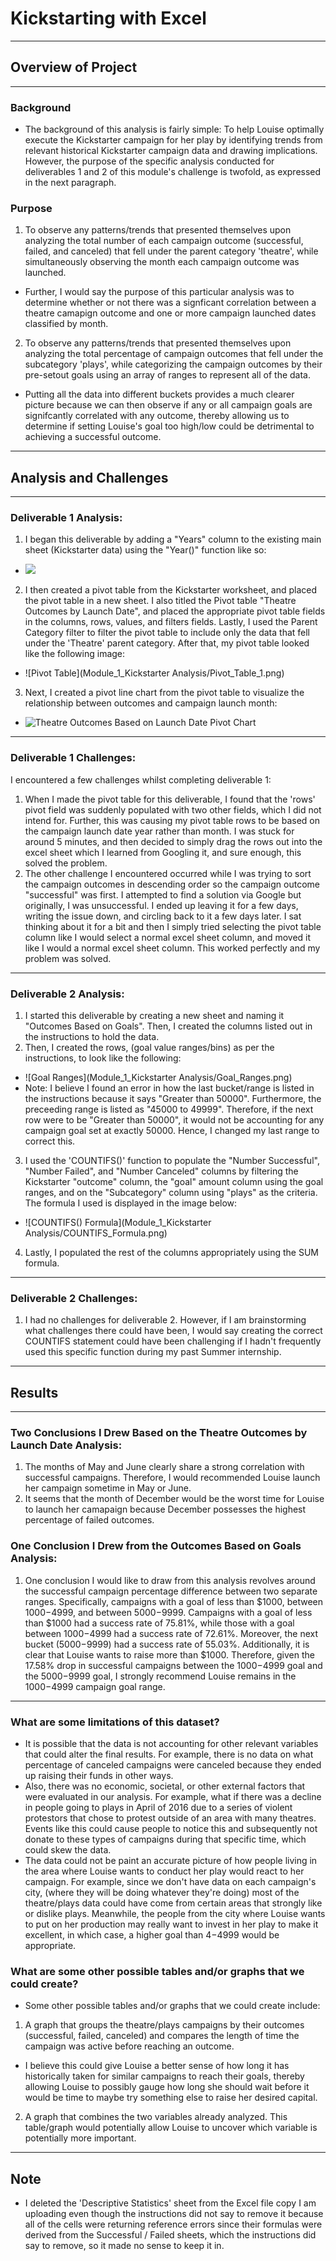 # Kickstarting with Excel
---

## Overview of Project
---
### Background
* The background of this analysis is fairly simple: To help Louise optimally execute the Kickstarter campaign for her play by identifying trends from relevant historical Kickstarter campaign data and drawing implications. However, the purpose of the specific analysis conducted for deliverables 1 and 2 of this module's challenge is twofold, as expressed in the next paragraph.
### Purpose
1. To observe any patterns/trends that presented themselves upon analyzing the total number of each campaign outcome (successful, failed, and canceled) that fell under the parent category 'theatre', while simultaneously observing the month each campaign outcome was launched.
  * Further, I would say the purpose of this particular analysis was to determine whether or not there was a signficant correlation between a theatre camapign outcome and one or more campaign launched dates classified by month.
2. To observe any patterns/trends that presented themselves upon analyzing the total percentage of campaign outcomes that fell under the subcategory 'plays', while categorizing the campaign outcomes by their pre-setout goals using an array of ranges to represent all of the data.
  * Putting all the data into different buckets provides a much clearer picture because we can then observe if any or all campaign goals are signifcantly correlated with any outcome, thereby   allowing us to determine if setting Louise's goal too high/low could be detrimental to achieving   a successful outcome.
---

## Analysis and Challenges
---
### Deliverable 1 Analysis:
1. I began this deliverable by adding a "Years" column to the existing main sheet (Kickstarter data) using the "Year()" function like so:
  * ![](./Images/COUNTIFS_Formula.png)
2. I then created a pivot table from the Kickstarter worksheet, and placed the pivot table in a new sheet. I also titled the Pivot table "Theatre Outcomes by Launch Date", and placed the appropriate pivot table fields in the columns, rows, values, and filters fields. Lastly, I used the Parent Category filter to filter the pivot table to include only the data that fell under the 'Theatre' parent category. After that, my pivot table looked like the following image:
  * ![Pivot Table](Module_1_Kickstarter Analysis/Pivot_Table_1.png)
3. Next, I created a pivot line chart from the pivot table to visualize the relationship between outcomes and campaign launch month:
  * ![Theatre Outcomes Based on Launch Date Pivot Chart](Resources/Theatre_Outcomes_vs_Launch.png)
---
### Deliverable 1 Challenges:
I encountered a few challenges whilst completing deliverable 1:
1. When I made the pivot table for this deliverable, I found that the 'rows' pivot field was suddenly populated with two other fields, which I did not intend for. Further, this was causing my pivot table rows to be based on the campaign launch date year rather than month. I was stuck for around 5 minutes, and then decided to simply drag the rows out into the excel sheet which I learned from Googling it, and sure enough, this solved the problem.
2. The other challenge I encountered occurred while I was trying to sort the campaign outcomes in descending order so the campaign outcome "successful" was first. I attempted to find a solution via Google but originally, I was unsuccessful. I ended up leaving it for a few days, writing the issue down, and circling back to it a few days later. I sat thinking about it for a bit and then I simply tried selecting the pivot table column like I would select a normal excel sheet column, and moved it like I would a normal excel sheet column. This worked perfectly and my problem was solved.
---
### Deliverable 2 Analysis:
1. I started this deliverable by creating a new sheet and naming it "Outcomes Based on Goals". Then, I created the columns listed out in the instructions to hold the data.
2. Then, I created the rows, (goal value ranges/bins) as per the instructions, to look like the following:
  * ![Goal Ranges](Module_1_Kickstarter Analysis/Goal_Ranges.png)
  * Note: I believe I found an error in how the last bucket/range is listed in the instructions because it says "Greater than 50000". Furthermore, the preceeding range is listed as "45000 to 49999". Therefore, if the next row were to be "Greater than 50000", it would not be accounting for any campaign goal set at exactly 50000. Hence, I changed my last range to correct this.
3. I used the 'COUNTIFS()' function to populate the "Number Successful", "Number Failed", and "Number Canceled" columns by filtering the Kickstarter "outcome" column, the "goal" amount column using the goal ranges, and on the "Subcategory" column using "plays" as the criteria. The formula I used is displayed in the image below:
  * ![COUNTIFS() Formula](Module_1_Kickstarter Analysis/COUNTIFS_Formula.png)
4. Lastly, I populated the rest of the columns appropriately using the SUM formula.
---
### Deliverable 2 Challenges:
1. I had no challenges for deliverable 2. However, if I am brainstorming what challenges there could have been, I would say creating the correct COUNTIFS statement could have been challenging if I hadn't frequently used this specific function during my past Summer internship.
---
## Results
---

### Two Conclusions I Drew Based on the Theatre Outcomes by Launch Date Analysis:
1. The months of May and June clearly share a strong correlation with successful campaigns. Therefore, I would recommended Louise launch her campaign sometime in May or June.
2. It seems that the month of December would be the worst time for Louise to launch her camapaign because December possesses the highest percentage of failed outcomes.

### One Conclusion I Drew from the Outcomes Based on Goals Analysis:
1. One conclusion I would like to draw from this analysis revolves around the successful campaign percentage difference between two separate ranges. Specifically, campaigns with a goal of less than $1000, between $1000-$4999, and between $5000-$9999. Campaigns with a goal of less than $1000 had a success rate of 75.81%, while those with a goal between $1000-$4999 had a success rate of 72.61%. Moreover, the next bucket ($5000-$9999) had a success rate of 55.03%. Additionally, it is clear that Louise wants to raise more than $1000. Therefore, given the 17.58% drop in successful campaigns between the $1000-$4999 goal and the $5000-$9999 goal, I strongly recommend Louise remains in the $1000-$4999 campaign goal range.
---

### What are some limitations of this dataset?
* It is possible that the data is not accounting for other relevant variables that could alter the final results. For example, there is no data on what percentage of canceled campaigns were canceled because they ended up raising their funds in other ways.
* Also, there was no economic, societal, or other external factors that were evaluated in our analysis. For example, what if there was a decline in people going to plays in April of 2016 due to a series of violent protestors that chose to protest outside of an area with many theatres. Events like this could cause people to notice this and subsequently not donate to these types of campaigns during that specific time, which could skew the data.
* The data could not be paint an accurate picture of how people living in the area where Louise wants to conduct her play would react to her campaign. For example, since we don't have data on each campaign's city, (where they will be doing whatever they're doing) most of the theatre/plays data could have come from certain areas that strongly like or dislike plays. Meanwhile, the people from the city where Louise wants to put on her production may really want to invest in her play to make it excellent, in which case, a higher goal than $4-$4999 would be appropriate.


### What are some other possible tables and/or graphs that we could create?
* Some other possible tables and/or graphs that we could create include: 
1. A graph that groups the theatre/plays campaigns by their outcomes (successful, failed, canceled) and compares the length of time the campaign was active before reaching an outcome. 
  * I believe this could give Louise a better sense of how long it has historically taken for similar campaigns to reach their goals, thereby allowing Louise to possibly gauge how long she should wait before it would be time to maybe try something else to raise her desired capital.
2. A graph that combines the two variables already analyzed. This table/graph would potentially allow Louise to uncover which variable is potentially more important.
---
## Note
* I deleted the 'Descriptive Statistics' sheet from the Excel file copy I am uploading even though the instructions did not say to remove it because all of the cells were returning reference errors since their formulas were derived from the Successful / Failed sheets, which the instructions did say to remove, so it made no sense to keep it in.
